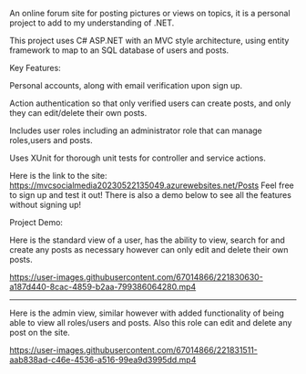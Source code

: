 An online forum site for posting pictures or views on topics, it is a personal project to add to my understanding of .NET.

This project uses C# ASP.NET with an MVC style architecture, using entity framework to map to an SQL database of users and posts.


Key Features:

Personal accounts, along with email verification upon sign up.

Action authentication so that only verified users can create posts, and only they can edit/delete their own posts.

Includes user roles including an administrator role that can manage roles,users and posts.

Uses XUnit for thorough unit tests for controller and service actions.

Here is the link to the site: https://mvcsocialmedia20230522135049.azurewebsites.net/Posts 
Feel free to sign up and test it out! There is also a demo below to see all the features without signing up!

Project Demo:

Here is the standard view of a user, has the ability to view, search for and create any posts as necessary however can only edit and delete their own posts.


https://user-images.githubusercontent.com/67014866/221830630-a187d440-8cac-4859-b2aa-799386064280.mp4

--------------------------------------------------------------------------------------------------

Here is the admin view, similar however with added functionality of being able to view all roles/users and posts. Also this role can edit and delete any post on the site.

https://user-images.githubusercontent.com/67014866/221831511-aab838ad-c46e-4536-a516-99ea9d3995dd.mp4







